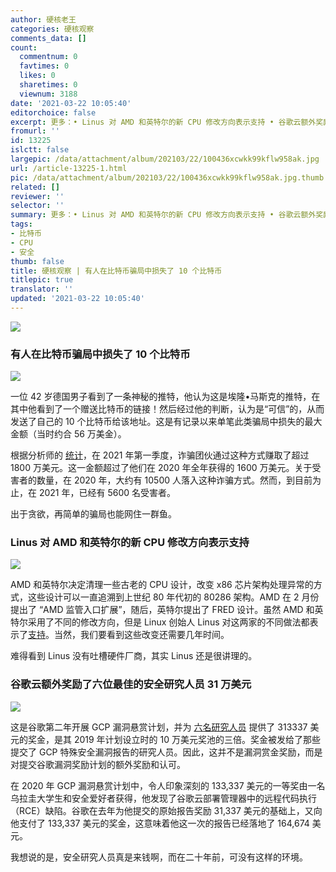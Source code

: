 ```yaml
---
author: 硬核老王
categories: 硬核观察
comments_data: []
count:
  commentnum: 0
  favtimes: 0
  likes: 0
  sharetimes: 0
  viewnum: 3188
date: '2021-03-22 10:05:40'
editorchoice: false
excerpt: 更多：• Linus 对 AMD 和英特尔的新 CPU 修改方向表示支持 • 谷歌云额外奖励了六位最佳的安全研究人员 31 万美元
fromurl: ''
id: 13225
islctt: false
largepic: /data/attachment/album/202103/22/100436xcwkk99kflw958ak.jpg
url: /article-13225-1.html
pic: /data/attachment/album/202103/22/100436xcwkk99kflw958ak.jpg.thumb.jpg
related: []
reviewer: ''
selector: ''
summary: 更多：• Linus 对 AMD 和英特尔的新 CPU 修改方向表示支持 • 谷歌云额外奖励了六位最佳的安全研究人员 31 万美元
tags:
- 比特币
- CPU
- 安全
thumb: false
title: 硬核观察 | 有人在比特币骗局中损失了 10 个比特币
titlepic: true
translator: ''
updated: '2021-03-22 10:05:40'
---
```


![](/data/attachment/album/202103/22/100436xcwkk99kflw958ak.jpg)


### 有人在比特币骗局中损失了 10 个比特币


![](/data/attachment/album/202103/22/100446tplhcajybbhas3jq.jpg)


一位 42 岁德国男子看到了一条神秘的推特，他认为这是埃隆•马斯克的推特，在其中他看到了一个赠送比特币的链接！然后经过他的判断，认为是“可信”的，从而发送了自己的 10 个比特币给该地址。这是有记录以来单笔此类骗局中损失的最大金额（当时约合 56 万美金）。


根据分析师的 [统计](https://www.entrepreneur.com/article/367448)，在 2021 年第一季度，诈骗团伙通过这种方式赚取了超过 1800 万美元。这一金额超过了他们在 2020 年全年获得的 1600 万美元。关于受害者的数量，在 2020 年，大约有 10500 人落入这种诈骗方式。然而，到目前为止，在 2021 年，已经有 5600 名受害者。


出于贪欲，再简单的骗局也能网住一群鱼。


### Linus 对 AMD 和英特尔的新 CPU 修改方向表示支持


![](/data/attachment/album/202103/22/100502jtk6kqii3vf022if.jpg)


AMD 和英特尔决定清理一些古老的 CPU 设计，改变 x86 芯片架构处理异常的方式，这些设计可以一直追溯到上世纪 80 年代初的 80286 架构。AMD 在 2 月份提出了 “AMD 监管入口扩展”，随后，英特尔提出了 FRED 设计。虽然 AMD 和英特尔采用了不同的修改方向，但是 Linux 创始人 Linus 对这两家的不同做法都表示了[支持](https://www.zdnet.com/article/linus-torvalds-on-how-amd-and-intel-are-changing-how-processor-interrupts-are-handled/)。当然，我们要看到这些改变还需要几年时间。


难得看到 Linus 没有吐槽硬件厂商，其实 Linus 还是很讲理的。 


### 谷歌云额外奖励了六位最佳的安全研究人员 31 万美元


![](/data/attachment/album/202103/22/100526ljcjp1a11c9cn4a7.jpg)


这是谷歌第二年开展 GCP 漏洞悬赏计划，并为 [六名研究人员](https://www.zdnet.com/article/google-cloud-here-are-the-six-best-vulnerabilities-security-researchers-found-last-year/) 提供了 313337 美元的奖金，是其 2019 年计划设立时的 10 万美元奖池的三倍。奖金被发给了那些提交了 GCP 特殊安全漏洞报告的研究人员。因此，这并不是漏洞赏金奖励，而是对提交谷歌漏洞奖励计划的额外奖励和认可。


在 2020 年 GCP 漏洞悬赏计划中，令人印象深刻的 133,337 美元的一等奖由一名乌拉圭大学生和安全爱好者获得，他发现了谷歌云部署管理器中的远程代码执行（RCE）缺陷。谷歌在去年为他提交的原始报告奖励 31,337 美元的基础上，又向他支付了 133,337 美元的奖金，这意味着他这一次的报告已经落地了 164,674 美元。


我想说的是，安全研究人员真是来钱啊，而在二十年前，可没有这样的环境。